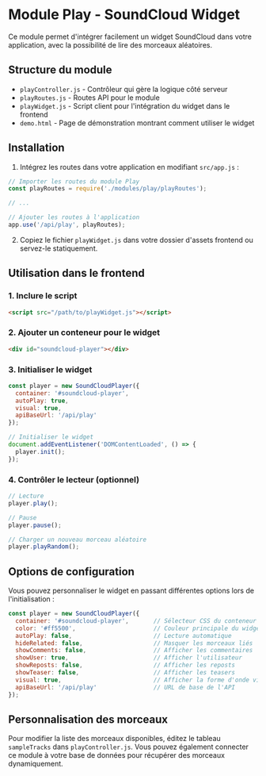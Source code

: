 # Module Play - SoundCloud Widget

Ce module permet d'intégrer facilement un widget SoundCloud dans votre application, avec la possibilité de lire des morceaux aléatoires.

## Structure du module

- `playController.js` - Contrôleur qui gère la logique côté serveur
- `playRoutes.js` - Routes API pour le module
- `playWidget.js` - Script client pour l'intégration du widget dans le frontend
- `demo.html` - Page de démonstration montrant comment utiliser le widget

## Installation

1. Intégrez les routes dans votre application en modifiant `src/app.js` :

```javascript
// Importer les routes du module Play
const playRoutes = require('./modules/play/playRoutes');

// ...

// Ajouter les routes à l'application
app.use('/api/play', playRoutes);
```

2. Copiez le fichier `playWidget.js` dans votre dossier d'assets frontend ou servez-le statiquement.

## Utilisation dans le frontend

### 1. Inclure le script

```html
<script src="/path/to/playWidget.js"></script>
```

### 2. Ajouter un conteneur pour le widget

```html
<div id="soundcloud-player"></div>
```

### 3. Initialiser le widget

```javascript
const player = new SoundCloudPlayer({
  container: '#soundcloud-player',
  autoPlay: true,
  visual: true,
  apiBaseUrl: '/api/play'
});

// Initialiser le widget
document.addEventListener('DOMContentLoaded', () => {
  player.init();
});
```

### 4. Contrôler le lecteur (optionnel)

```javascript
// Lecture
player.play();

// Pause
player.pause();

// Charger un nouveau morceau aléatoire
player.playRandom();
```

## Options de configuration

Vous pouvez personnaliser le widget en passant différentes options lors de l'initialisation :

```javascript
const player = new SoundCloudPlayer({
  container: '#soundcloud-player',       // Sélecteur CSS du conteneur
  color: '#ff5500',                      // Couleur principale du widget
  autoPlay: false,                       // Lecture automatique
  hideRelated: false,                    // Masquer les morceaux liés
  showComments: false,                   // Afficher les commentaires
  showUser: true,                        // Afficher l'utilisateur
  showReposts: false,                    // Afficher les reposts
  showTeaser: false,                     // Afficher les teasers
  visual: true,                          // Afficher la forme d'onde visuelle
  apiBaseUrl: '/api/play'                // URL de base de l'API
});
```

## Personnalisation des morceaux

Pour modifier la liste des morceaux disponibles, éditez le tableau `sampleTracks` dans `playController.js`. Vous pouvez également connecter ce module à votre base de données pour récupérer des morceaux dynamiquement.
